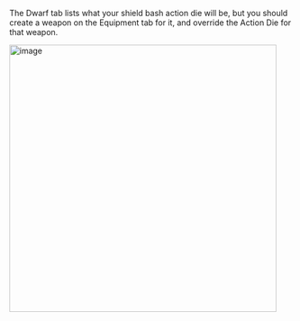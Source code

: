 The Dwarf tab lists what your shield bash action die will be, but you should create a weapon on the Equipment tab for it, and override the Action Die for that weapon.

<img width="474" alt="image" src="https://github.com/user-attachments/assets/02e2e045-6833-4ca9-a37a-edff73c94b30">



 
